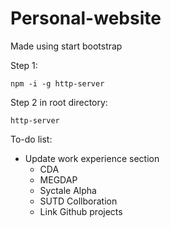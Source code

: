 # Personal-website
Made using start bootstrap

Step 1:
```
npm -i -g http-server
```


Step 2 in root directory:
```
http-server
```
To-do list:

* Update work experience section
    * CDA
    * MEGDAP
    * Syctale Alpha
    * SUTD Collboration
    * Link Github projects